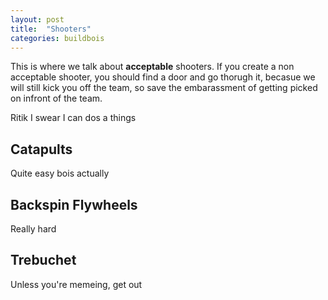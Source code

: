 ```yaml
---
layout: post
title:  "Shooters"
categories: buildbois
---
```

This is where we talk about **acceptable** shooters. If you create a non acceptable shooter, you should find a door and go thorugh it, becasue we will still kick you off the team, so save the embarassment of getting picked on infront of the team.

Ritik I swear I can dos a things

## Catapults
Quite easy bois actually

## Backspin Flywheels
Really hard

## Trebuchet
Unless you're memeing, get out

